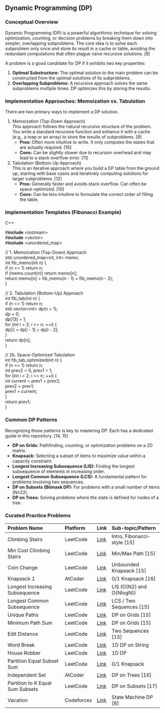 
## **Dynamic Programming (DP)**

### **Conceptual Overview**

Dynamic Programming (DP) is a powerful algorithmic technique for solving optimization, counting, or decision problems by breaking them down into simpler, overlapping subproblems. The core idea is to solve each subproblem only once and store its result in a cache or table, avoiding the redundant computations that often plague naive recursive solutions. \[8\]

A problem is a good candidate for DP if it exhibits two key properties:

1. **Optimal Substructure:** The optimal solution to the main problem can be constructed from the optimal solutions of its subproblems.  
2. **Overlapping Subproblems:** A recursive approach solves the same subproblems multiple times. DP optimizes this by storing the results.

### **Implementation Approaches: Memoization vs. Tabulation**

There are two primary ways to implement a DP solution.

1. Memoization (Top-Down Approach)  
   This approach follows the natural recursive structure of the problem. You write a standard recursive function and enhance it with a cache (e.g., a map or an array) to store the results of subproblems. \[9\]  
   * **Pros:** Often more intuitive to write. It only computes the states that are actually required. \[10\]  
   * **Cons:** Can be slightly slower due to recursion overhead and may lead to a stack overflow error. \[11\]  
2. Tabulation (Bottom-Up Approach)  
   This is an iterative approach where you build a DP table from the ground up, starting with base cases and iteratively computing solutions for larger subproblems. \[12\]  
   * **Pros:** Generally faster and avoids stack overflow. Can often be space-optimized. \[10\]  
   * **Cons:** Can be less intuitive to formulate the correct order of filling the table.

### **Implementation Templates (Fibonacci Example)**

C++

\#**include** \<iostream\>  
\#**include** \<vector\>  
\#**include** \<unordered\_map\>

// 1\. Memoization (Top-Down) Approach  
std::unordered\_map\<int, int\> memo;  
int fib\_memo(int n) {  
    if (n \<= 1) return n;  
    if (memo.count(n)) return memo\[n\];  
    return memo\[n\] \= fib\_memo(n \- 1) \+ fib\_memo(n \- 2);  
}

// 2\. Tabulation (Bottom-Up) Approach  
int fib\_tab(int n) {  
    if (n \<= 1) return n;  
    std::vector\<int\> dp(n \+ 1);  
    dp \= 0;  
    dp\[13\] \= 1;  
    for (int i \= 2; i \<= n; \++i) {  
        dp\[i\] \= dp\[i \- 1\] \+ dp\[i \- 2\];  
    }  
    return dp\[n\];  
}

// 2b. Space-Optimized Tabulation  
int fib\_tab\_optimized(int n) {  
    if (n \<= 1) return n;  
    int prev2 \= 0, prev1 \= 1;  
    for (int i \= 2; i \<= n; \++i) {  
        int current \= prev1 \+ prev2;  
        prev2 \= prev1;  
        prev1 \= current;  
    }  
    return prev1;  
}

### **Common DP Patterns**

Recognizing these patterns is key to mastering DP. Each has a dedicated guide in this repository. \[14, 15\]

* **DP on Grids:** Pathfinding, counting, or optimization problems on a 2D matrix.  
* **Knapsack:** Selecting a subset of items to maximize value within a capacity constraint.  
* **Longest Increasing Subsequence (LIS):** Finding the longest subsequence of elements in increasing order.  
* **Longest Common Subsequence (LCS):** A fundamental pattern for problems involving two sequences.  
* **DP on Subsets (Bitmask DP):** For problems with a small number of items (N≤22).  
* **DP on Trees:** Solving problems where the state is defined for nodes of a tree.

### **Curated Practice Problems**

| Problem Name | Platform | Link | Sub-topic/Pattern |
| :---- | :---- | :---- | :---- |
| Climbing Stairs | LeetCode | [Link](https://leetcode.com/problems/climbing-stairs/) | Intro, Fibonacci-style \[15\] |
| Min Cost Climbing Stairs | LeetCode | [Link](https://leetcode.com/problems/min-cost-climbing-stairs/) | Min/Max Path \[15\] |
| Coin Change | LeetCode | [Link](https://leetcode.com/problems/coin-change/) | Unbounded Knapsack \[15\] |
| Knapsack 1 | AtCoder | [Link](https://atcoder.jp/contests/dp/tasks/dp_d) | 0/1 Knapsack \[16\] |
| Longest Increasing Subsequence | LeetCode | [Link](https://leetcode.com/problems/longest-increasing-subsequence/) | LIS (O(N2) and O(NlogN)) |
| Longest Common Subsequence | LeetCode | [Link](https://leetcode.com/problems/longest-common-subsequence/) | LCS / Two Sequences \[15\] |
| Unique Paths | LeetCode | [Link](https://leetcode.com/problems/unique-paths/) | DP on Grids \[15\] |
| Minimum Path Sum | LeetCode | [Link](https://leetcode.com/problems/minimum-path-sum/) | DP on Grids \[15\] |
| Edit Distance | LeetCode | [Link](https://leetcode.com/problems/edit-distance/) | Two Sequences \[15\] |
| Word Break | LeetCode | [Link](https://leetcode.com/problems/word-break/) | 1D DP on String |
| House Robber | LeetCode | [Link](https://leetcode.com/problems/house-robber/) | 1D DP |
| Partition Equal Subset Sum | LeetCode | [Link](https://leetcode.com/problems/partition-equal-subset-sum/) | 0/1 Knapsack |
| Independent Set | AtCoder | [Link](https://atcoder.jp/contests/dp/tasks/dp_p) | DP on Trees \[16\] |
| Partition to K Equal Sum Subsets | LeetCode | [Link](https://leetcode.com/problems/partition-to-k-equal-sum-subsets/) | DP on Subsets \[17\] |
| Vacation | Codeforces | [Link](https://codeforces.com/problemset/problem/698/A) | State Machine DP \[8\] |
